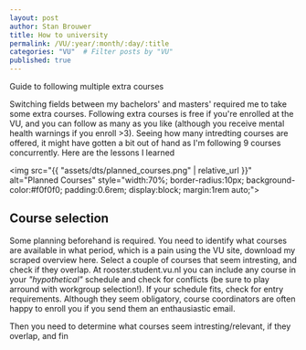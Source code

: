 ```yaml
---
layout: post
author: Stan Brouwer
title: How to university
permalink: /VU/:year/:month/:day/:title
categories: "VU"  # Filter posts by "VU"
published: true
---
```


Guide to following multiple extra courses
<!--excerpt-->

Switching fields between my bachelors' and masters' required me to take some extra courses. Following extra courses is free if you're enrolled at the VU, and you can follow as many as you like (although you receive mental health warnings if you enroll >3). 
Seeing how many intredting courses are offered, it might have gotten a bit out of hand as I'm following 9 courses concurrently. Here are the lessons I learned

<img src="{{ "assets/dts/planned_courses.png" | relative_url }}" alt="Planned Courses" style="width:70%; border-radius:10px; background-color:#f0f0f0; padding:0.6rem; display:block; margin:1rem auto;">

## Course selection

Some planning beforehand is required. You need to identify what courses are available in what period, which is a pain using the VU site, download my scraped overview here. Select a couple of courses that seem intresting, and check if they overlap. At rooster.student.vu.nl you can include any course in your *"hypothetical"* schedule and check for conflicts (be sure to play arround with workgroup selection!). If your schedule fits, check for entry requirements. Although they seem obligatory, course coordinators are often happy to enroll you if you send them an enthausiastic email. 

Then you need to determine what courses seem intresting/relevant, if they overlap, and fin






